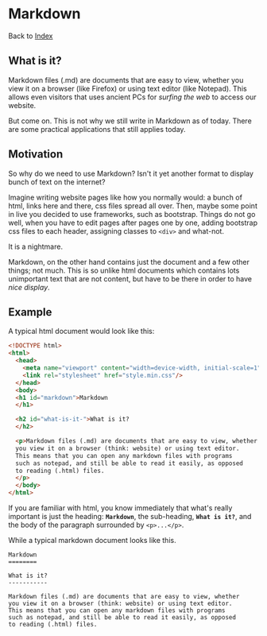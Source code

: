 Markdown
========

Back to [Index](index.html#-markdown-markdown-html-)

What is it?
-----------

Markdown files (.md) are documents that are easy to view, whether
you view it on a browser (like Firefox) or using text editor (like Notepad).
This allows even visitors that uses ancient PCs for _surfing the web_ to access
our website.

But come on. This is not why we still write in Markdown as of today.
There are some practical applications that still applies today.

Motivation
-----------

So why do we need to use Markdown? Isn't it yet another format to 
display bunch of text on the internet?

Imagine writing website pages like how you normally would: a bunch of
html, links here and there, css files spread all over. Then, maybe some
point in live you decided to use frameworks, such as bootstrap. Things
do not go well, when you have to edit pages after pages one by one, adding
bootstrap css files to each header, assigning classes to `<div>` and what-not.

It is a nightmare.

Markdown, on the other hand contains just the document and a few other things;
not much. This is so unlike html documents which contains lots unimportant text
that are not content, but have to be there in order to have _nice display_.

Example
-------

A typical html document would look like this:
```html
<!DOCTYPE html>
<html>
  <head>
    <meta name="viewport" content="width=device-width, initial-scale=1"/>
    <link rel="stylesheet" href="style.min.css"/>
  </head>
  <body>
  <h1 id="markdown">Markdown
  </h1>

  <h2 id="what-is-it-">What is it?
  </h2>

  <p>Markdown files (.md) are documents that are easy to view, whether
  you view it on a browser (think: website) or using text editor.
  This means that you can open any markdown files with programs
  such as notepad, and still be able to read it easily, as opposed
  to reading (.html) files.
  </p>
  </body>
</html>
```

If you are familiar with html, you know immediately that what's really
important is just the heading: **`Markdown`**, the sub-heading, **`What is it?`**, and
the body of the paragraph surrounded by `<p>...</p>`.

While a typical markdown document looks like this.
```
Markdown
========

What is it?
-----------

Markdown files (.md) are documents that are easy to view, whether
you view it on a browser (think: website) or using text editor.
This means that you can open any markdown files with programs
such as notepad, and still be able to read it easily, as opposed
to reading (.html) files.
```